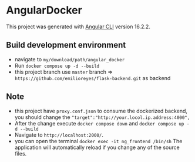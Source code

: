 # AngularDocker

This project was generated with [Angular CLI](https://github.com/angular/angular-cli) version 16.2.2.

## Build development environment
 - navigate to `my/download/path/angular_docker`
 - Run `docker compose up -d --build`
 - this project branch use `master` branch  => `https://github.com/emilioreyes/flask-backend.git` as backend

## Note
- this project have `proxy.conf.json` to consume the dockerized backend, you should change the  `"target":"http://your.locol.ip.address:4000",`
- After the change execute `docker compose down` and `docker compose up -d --build`
- Navigate to `http://localhost:2000/`.
- you can open the terminal `docker exec -it ng_frontend /bin/sh` The application will automatically reload if you change any of the source files.
